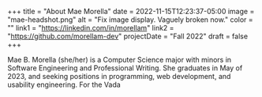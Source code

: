 +++
title = "About Mae Morella"
date = 2022-11-15T12:23:37-05:00
image = "mae-headshot.png"
alt = "Fix image display. Vaguely broken now."
color = ""
link1 = "https://linkedin.com/in/morellam"
link2 = "https://github.com/morellam-dev"
projectDate = "Fall 2022"
draft = false
+++

Mae B. Morella (she/her) is a Computer Science major with minors in Software Engineering and Professional Writing. She graduates in May of 2023, and seeking positions in programming, web development, and usability engineering.
For the Vada
